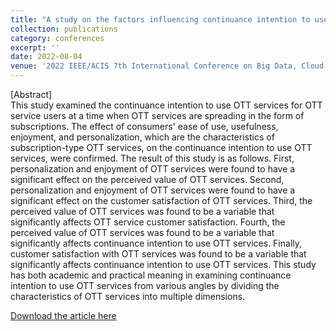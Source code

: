 ```yaml
---
title: "A study on the factors influencing continuance intention to use subscription-based OTT platform services"
collection: publications
category: conferences
excerpt: ''
date: 2022-08-04
venue: '2022 IEEE/ACIS 7th International Conference on Big Data, Cloud Computing, and Data Science'
---
```


[Abstract] <br>
This study examined the continuance intention to use OTT services for OTT service users at a time when OTT services are spreading in the form of subscriptions. The effect of consumers' ease of use, usefulness, enjoyment, and personalization, which are the characteristics of subscription-type OTT services, on the continuance intention to use OTT services, were confirmed. The result of this study is as follows. First, personalization and enjoyment of OTT services were found to have a significant effect on the perceived value of OTT services. Second, personalization and enjoyment of OTT services were found to have a significant effect on the customer satisfaction of OTT services. Third, the perceived value of OTT services was found to be a variable that significantly affects OTT service customer satisfaction. Fourth, the perceived value of OTT services was found to be a variable that significantly affects continuance intention to use OTT services. Finally, customer satisfaction with OTT services was found to be a variable that significantly affects continuance intention to use OTT services. This study has both academic and practical meaning in examining continuance intention to use OTT services from various angles by dividing the characteristics of OTT services into multiple dimensions. <br>

[Download the article here](https://ieeexplore.ieee.org/abstract/document/9900848)

